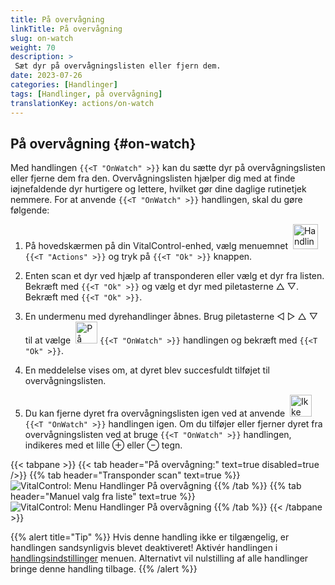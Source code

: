 ```yaml
---
title: På overvågning
linkTitle: På overvågning
slug: on-watch
weight: 70
description: >
 Sæt dyr på overvågningslisten eller fjern dem.
date: 2023-07-26
categories: [Handlinger]
tags: [Handlinger, på overvågning]
translationKey: actions/on-watch
---
```


## På overvågning {#on-watch}

Med handlingen `{{<T "OnWatch" >}}` kan du sætte dyr på overvågningslisten eller fjerne dem fra den. Overvågningslisten hjælper dig med at finde iøjnefaldende dyr hurtigere og lettere, hvilket gør dine daglige rutinetjek nemmere. For at anvende `{{<T "OnWatch" >}}` handlingen, skal du gøre følgende:

1. På hovedskærmen på din VitalControl-enhed, vælg menuemnet &nbsp;<img src="/icons/actions.svg" width="40" align="bottom" alt="Handlinger" /> `{{<T "Actions" >}}` og tryk på `{{<T "Ok" >}}` knappen.

2. Enten scan et dyr ved hjælp af transponderen eller vælg et dyr fra listen. Bekræft med `{{<T "Ok" >}}` og vælg et dyr med piletasterne △ ▽. Bekræft med `{{<T "Ok" >}}`.

3. En undermenu med dyrehandlinger åbnes. Brug piletasterne ◁ ▷ △ ▽ til at vælge &nbsp;<img src="/icons/actions/on-watch.svg" width="35" align="bottom" alt="På overvågning" /> `{{<T "OnWatch" >}}` handlingen og bekræft med `{{<T "Ok" >}}`.

4. En meddelelse vises om, at dyret blev succesfuldt tilføjet til overvågningslisten.

5. Du kan fjerne dyret fra overvågningslisten igen ved at anvende &nbsp;<img src="/icons/actions/on-watch-minus.svg" width="35" align="bottom" alt="Ikke på overvågning" />  `{{<T "OnWatch" >}}` handlingen igen. Om du tilføjer eller fjerner dyret fra overvågningslisten ved at bruge `{{<T "OnWatch" >}}` handlingen, indikeres med et lille ⊕ eller ⊖ tegn.

{{< tabpane >}}
{{< tab header="På overvågning:" text=true disabled=true />}}
{{% tab header="Transponder scan" text=true %}}
![VitalControl: Menu Handlinger På overvågning](../images/onwatch-scan.png "På overvågning")
{{% /tab %}}
{{% tab header="Manuel valg fra liste" text=true %}}
![VitalControl: Menu Handlinger På overvågning](../images/onwatch.png "På overvågning")
{{% /tab %}}
{{< /tabpane >}}

{{% alert title="Tip" %}}
Hvis denne handling ikke er tilgængelig, er handlingen sandsynligvis blevet deaktiveret! Aktivér handlingen i [handlingsindstillinger](../setting/) menuen. Alternativt vil nulstilling af alle handlinger bringe denne handling tilbage.
{{% /alert %}}


